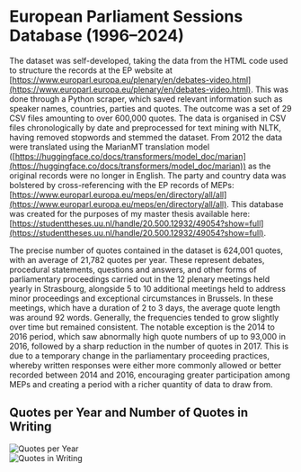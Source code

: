 # European Parliament Sessions Database (1996–2024)

The dataset was self-developed, taking the data from the HTML code used to structure the records at the EP website at [https://www.europarl.europa.eu/plenary/en/debates-video.html](https://www.europarl.europa.eu/plenary/en/debates-video.html). This was done through a Python scraper, which saved relevant information such as speaker names, countries, parties and quotes. The outcome was a set of 29 CSV files amounting to over 600,000 quotes. The data is organised in CSV files chronologically by date and preprocessed for text mining with NLTK, having removed stopwords and stemmed the dataset. From 2012 the data were translated using the MarianMT translation model ([https://huggingface.co/docs/transformers/model_doc/marian](https://huggingface.co/docs/transformers/model_doc/marian)) as the original records were no longer in English. The party and country data was bolstered by cross-referencing with the EP records of MEPs: [https://www.europarl.europa.eu/meps/en/directory/all/all](https://www.europarl.europa.eu/meps/en/directory/all/all). This database was created for the purposes of my master thesis available here: [https://studenttheses.uu.nl/handle/20.500.12932/49054?show=full](https://studenttheses.uu.nl/handle/20.500.12932/49054?show=full). 

The precise number of quotes contained in the dataset is 624,001 quotes, with an average of 21,782 quotes per year. These represent debates, procedural statements, questions and answers, and other forms of parliamentary proceedings carried out in the 12 plenary meetings held yearly in Strasbourg, alongside 5 to 10 additional meetings held to address minor proceedings and exceptional circumstances in Brussels. In these meetings, which have a duration of 2 to 3 days, the average quote length was around 92 words. Generally, the frequencies tended to grow slightly over time but remained consistent. The notable exception is the 2014 to 2016 period, which saw abnormally high quote numbers of up to 93,000 in 2016, followed by a sharp reduction in the number of quotes in 2017. This is due to a temporary change in the parliamentary proceeding practices, whereby written responses were either more commonly allowed or better recorded between 2014 and 2016, encouraging greater participation among MEPs and creating a period with a richer quantity of data to draw from.

## Quotes per Year and Number of Quotes in Writing

![Quotes per Year](https://github.com/user-attachments/assets/d60a33b8-2bb3-458d-a4a4-c8241f96d1d4)  
![Quotes in Writing](https://github.com/user-attachments/assets/6deefcb4-31a3-4fcb-b28d-dd5278c9e46a)

